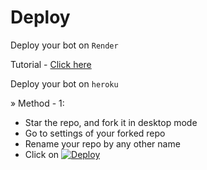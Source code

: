 

# Deploy

Deploy your bot on `Render`

Tutorial - [Click here](https://telegra.ph/SRCB-on-Render-05-17)

Deploy your bot on `heroku`

» Method - 1:
- Star the repo, and fork it in desktop mode
- Go to settings of your forked repo
- Rename your repo by any other name
- Click on  [![Deploy](https://www.herokucdn.com/deploy/button.svg)]([https://heroku.com/deploy](https://dashboard.heroku.com/new?button-url=https://dashboard.heroku.com/&template=https://github.com/laranganmu/SaveRestrictedContentBot))
